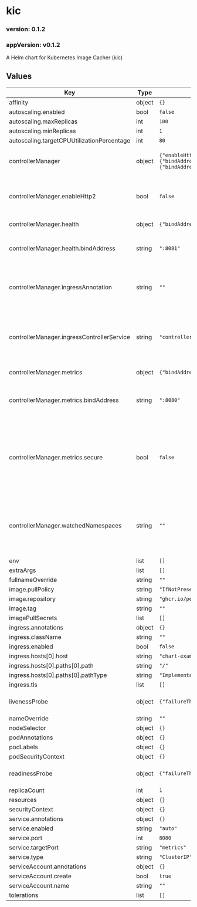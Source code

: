 # kic

### version: 0.1.2<!-- x-release-please-version -->

### appVersion: v0.1.2 <!-- x-release-please-version -->

A Helm chart for Kubernetes Image Cacher (kic)

## Values

| Key | Type | Default | Description |
|-----|------|---------|-------------|
| affinity | object | `{}` |  |
| autoscaling.enabled | bool | `false` |  |
| autoscaling.maxReplicas | int | `100` |  |
| autoscaling.minReplicas | int | `1` |  |
| autoscaling.targetCPUUtilizationPercentage | int | `80` |  |
| controllerManager | object | `{"enableHttp2":false,"health":{"bindAddress":":8081"},"ingressAnnotation":"","ingressControllerService":"controller.nginx.svc.cluster.local","leaderElect":false,"metrics":{"bindAddress":":8080","secure":false},"watchedNamespaces":""}` | Controller manager specific settings |
| controllerManager.enableHttp2 | bool | `false` | Enable HTTP2 for metrics and webhook servers. |
| controllerManager.health | object | `{"bindAddress":":8081"}` | Health probe settings |
| controllerManager.health.bindAddress | string | `":8081"` | Address to bind health probe endpoint to. |
| controllerManager.ingressAnnotation | string | `""` | Annotation to look for on Ingresses. Empty means all Ingresses. |
| controllerManager.ingressControllerService | string | `"controller.nginx.svc.cluster.local"` | Fully qualified domain name of the ingress controller service. |
| controllerManager.metrics | object | `{"bindAddress":":8080","secure":false}` | Metrics settings |
| controllerManager.metrics.bindAddress | string | `":8080"` | Address to bind metrics endpoint to. Set to "0" to disable. |
| controllerManager.metrics.secure | bool | `false` | Whether to serve metrics securely (HTTPS). Requires certs if true and bindAddress is not "0". |
| controllerManager.watchedNamespaces | string | `""` | Comma-separated list of namespaces to watch. Empty means all namespaces. |
| env | list | `[]` |  |
| extraArgs | list | `[]` |  |
| fullnameOverride | string | `""` |  |
| image.pullPolicy | string | `"IfNotPresent"` |  |
| image.repository | string | `"ghcr.io/pelotech/kic"` |  |
| image.tag | string | `""` |  |
| imagePullSecrets | list | `[]` |  |
| ingress.annotations | object | `{}` |  |
| ingress.className | string | `""` |  |
| ingress.enabled | bool | `false` |  |
| ingress.hosts[0].host | string | `"chart-example.local"` |  |
| ingress.hosts[0].paths[0].path | string | `"/"` |  |
| ingress.hosts[0].paths[0].pathType | string | `"ImplementationSpecific"` |  |
| ingress.tls | list | `[]` |  |
| livenessProbe | object | `{"failureThreshold":3,"httpGet":{"path":"/healthz"},"initialDelaySeconds":15,"periodSeconds":20,"timeoutSeconds":5}` | Liveness probe configuration |
| nameOverride | string | `""` |  |
| nodeSelector | object | `{}` |  |
| podAnnotations | object | `{}` |  |
| podLabels | object | `{}` |  |
| podSecurityContext | object | `{}` |  |
| readinessProbe | object | `{"failureThreshold":3,"httpGet":{"path":"/readyz"},"initialDelaySeconds":5,"periodSeconds":10,"timeoutSeconds":5}` | Readiness probe configuration |
| replicaCount | int | `1` |  |
| resources | object | `{}` |  |
| securityContext | object | `{}` |  |
| service.annotations | object | `{}` |  |
| service.enabled | string | `"auto"` |  |
| service.port | int | `8080` |  |
| service.targetPort | string | `"metrics"` |  |
| service.type | string | `"ClusterIP"` |  |
| serviceAccount.annotations | object | `{}` |  |
| serviceAccount.create | bool | `true` |  |
| serviceAccount.name | string | `""` |  |
| tolerations | list | `[]` |  |

